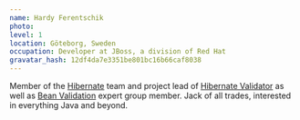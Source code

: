 ```yaml
---
name: Hardy Ferentschik
photo:
level: 1
location: Göteborg, Sweden
occupation: Developer at JBoss, a division of Red Hat
gravatar_hash: 12df4da7e3351be801bc16b66caf8038
---
```

Member of the [Hibernate](http://hibernate.org) team and project lead of
[Hibernate Validator](http://hibernate.org/validator/) as well as
[Bean Validation](http://beanvalidation.org/) expert group member.
Jack of all trades, interested in everything Java and beyond.
